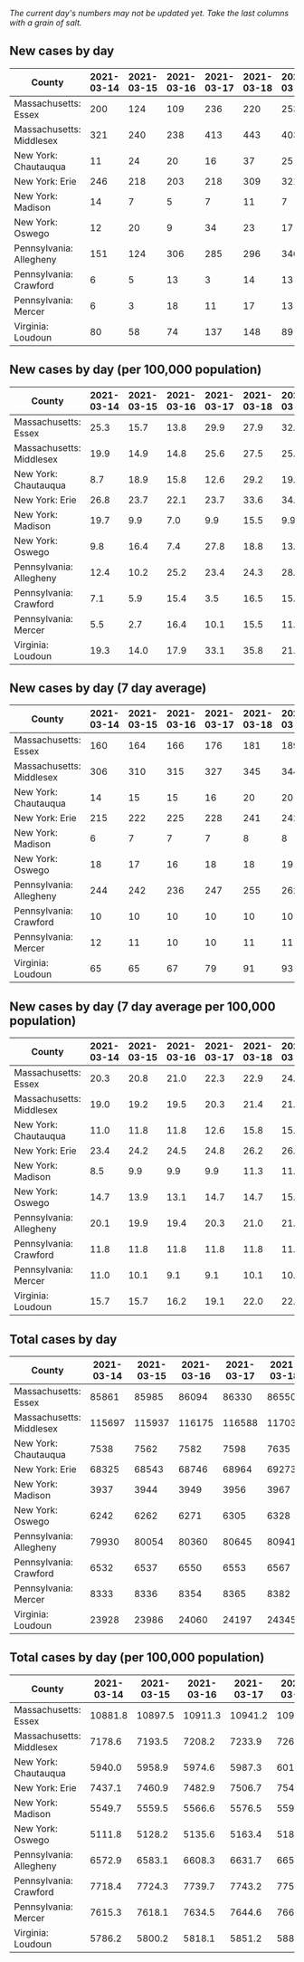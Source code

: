 _The current day's numbers may not be updated yet. Take the last columns with a grain of salt._
## New cases by day

| County | 2021-03-14 | 2021-03-15 | 2021-03-16 | 2021-03-17 | 2021-03-18 | 2021-03-19 | 2021-03-20 |
| --- | --- | --- | --- | --- | --- | --- | --- |
| Massachusetts: Essex | 200 | 124 | 109 | 236 | 220 | 253 |  |
| Massachusetts: Middlesex | 321 | 240 | 238 | 413 | 443 | 403 |  |
| New York: Chautauqua | 11 | 24 | 20 | 16 | 37 | 25 |  |
| New York: Erie | 246 | 218 | 203 | 218 | 309 | 321 |  |
| New York: Madison | 14 | 7 | 5 | 7 | 11 | 7 |  |
| New York: Oswego | 12 | 20 | 9 | 34 | 23 | 17 |  |
| Pennsylvania: Allegheny | 151 | 124 | 306 | 285 | 296 | 346 |  |
| Pennsylvania: Crawford | 6 | 5 | 13 | 3 | 14 | 13 |  |
| Pennsylvania: Mercer | 6 | 3 | 18 | 11 | 17 | 13 |  |
| Virginia: Loudoun | 80 | 58 | 74 | 137 | 148 | 89 |  |

## New cases by day (per 100,000 population)

| County | 2021-03-14 | 2021-03-15 | 2021-03-16 | 2021-03-17 | 2021-03-18 | 2021-03-19 | 2021-03-20 |
| --- | --- | --- | --- | --- | --- | --- | --- |
| Massachusetts: Essex | 25.3 | 15.7 | 13.8 | 29.9 | 27.9 | 32.1 |  |
| Massachusetts: Middlesex | 19.9 | 14.9 | 14.8 | 25.6 | 27.5 | 25.0 |  |
| New York: Chautauqua | 8.7 | 18.9 | 15.8 | 12.6 | 29.2 | 19.7 |  |
| New York: Erie | 26.8 | 23.7 | 22.1 | 23.7 | 33.6 | 34.9 |  |
| New York: Madison | 19.7 | 9.9 | 7.0 | 9.9 | 15.5 | 9.9 |  |
| New York: Oswego | 9.8 | 16.4 | 7.4 | 27.8 | 18.8 | 13.9 |  |
| Pennsylvania: Allegheny | 12.4 | 10.2 | 25.2 | 23.4 | 24.3 | 28.5 |  |
| Pennsylvania: Crawford | 7.1 | 5.9 | 15.4 | 3.5 | 16.5 | 15.4 |  |
| Pennsylvania: Mercer | 5.5 | 2.7 | 16.4 | 10.1 | 15.5 | 11.9 |  |
| Virginia: Loudoun | 19.3 | 14.0 | 17.9 | 33.1 | 35.8 | 21.5 |  |

## New cases by day (7 day average)

| County | 2021-03-14 | 2021-03-15 | 2021-03-16 | 2021-03-17 | 2021-03-18 | 2021-03-19 | 2021-03-20 |
| --- | --- | --- | --- | --- | --- | --- | --- |
| Massachusetts: Essex | 160 | 164 | 166 | 176 | 181 | 189 |  |
| Massachusetts: Middlesex | 306 | 310 | 315 | 327 | 345 | 344 |  |
| New York: Chautauqua | 14 | 15 | 15 | 16 | 20 | 20 |  |
| New York: Erie | 215 | 222 | 225 | 228 | 241 | 242 |  |
| New York: Madison | 6 | 7 | 7 | 7 | 8 | 8 |  |
| New York: Oswego | 18 | 17 | 16 | 18 | 18 | 19 |  |
| Pennsylvania: Allegheny | 244 | 242 | 236 | 247 | 255 | 262 |  |
| Pennsylvania: Crawford | 10 | 10 | 10 | 10 | 10 | 10 |  |
| Pennsylvania: Mercer | 12 | 11 | 10 | 10 | 11 | 11 |  |
| Virginia: Loudoun | 65 | 65 | 67 | 79 | 91 | 93 |  |

## New cases by day (7 day average per 100,000 population)

| County | 2021-03-14 | 2021-03-15 | 2021-03-16 | 2021-03-17 | 2021-03-18 | 2021-03-19 | 2021-03-20 |
| --- | --- | --- | --- | --- | --- | --- | --- |
| Massachusetts: Essex | 20.3 | 20.8 | 21.0 | 22.3 | 22.9 | 24.0 |  |
| Massachusetts: Middlesex | 19.0 | 19.2 | 19.5 | 20.3 | 21.4 | 21.3 |  |
| New York: Chautauqua | 11.0 | 11.8 | 11.8 | 12.6 | 15.8 | 15.8 |  |
| New York: Erie | 23.4 | 24.2 | 24.5 | 24.8 | 26.2 | 26.3 |  |
| New York: Madison | 8.5 | 9.9 | 9.9 | 9.9 | 11.3 | 11.3 |  |
| New York: Oswego | 14.7 | 13.9 | 13.1 | 14.7 | 14.7 | 15.6 |  |
| Pennsylvania: Allegheny | 20.1 | 19.9 | 19.4 | 20.3 | 21.0 | 21.5 |  |
| Pennsylvania: Crawford | 11.8 | 11.8 | 11.8 | 11.8 | 11.8 | 11.8 |  |
| Pennsylvania: Mercer | 11.0 | 10.1 | 9.1 | 9.1 | 10.1 | 10.1 |  |
| Virginia: Loudoun | 15.7 | 15.7 | 16.2 | 19.1 | 22.0 | 22.5 |  |

## Total cases by day

| County | 2021-03-14 | 2021-03-15 | 2021-03-16 | 2021-03-17 | 2021-03-18 | 2021-03-19 | 2021-03-20 |
| --- | --- | --- | --- | --- | --- | --- | --- |
| Massachusetts: Essex | 85861 | 85985 | 86094 | 86330 | 86550 | 86803 |  |
| Massachusetts: Middlesex | 115697 | 115937 | 116175 | 116588 | 117031 | 117434 |  |
| New York: Chautauqua | 7538 | 7562 | 7582 | 7598 | 7635 | 7660 |  |
| New York: Erie | 68325 | 68543 | 68746 | 68964 | 69273 | 69594 |  |
| New York: Madison | 3937 | 3944 | 3949 | 3956 | 3967 | 3974 |  |
| New York: Oswego | 6242 | 6262 | 6271 | 6305 | 6328 | 6345 |  |
| Pennsylvania: Allegheny | 79930 | 80054 | 80360 | 80645 | 80941 | 81287 |  |
| Pennsylvania: Crawford | 6532 | 6537 | 6550 | 6553 | 6567 | 6580 |  |
| Pennsylvania: Mercer | 8333 | 8336 | 8354 | 8365 | 8382 | 8395 |  |
| Virginia: Loudoun | 23928 | 23986 | 24060 | 24197 | 24345 | 24434 |  |

## Total cases by day (per 100,000 population)

| County | 2021-03-14 | 2021-03-15 | 2021-03-16 | 2021-03-17 | 2021-03-18 | 2021-03-19 | 2021-03-20 |
| --- | --- | --- | --- | --- | --- | --- | --- |
| Massachusetts: Essex | 10881.8 | 10897.5 | 10911.3 | 10941.2 | 10969.1 | 11001.2 |  |
| Massachusetts: Middlesex | 7178.6 | 7193.5 | 7208.2 | 7233.9 | 7261.3 | 7286.3 |  |
| New York: Chautauqua | 5940.0 | 5958.9 | 5974.6 | 5987.3 | 6016.4 | 6036.1 |  |
| New York: Erie | 7437.1 | 7460.9 | 7482.9 | 7506.7 | 7540.3 | 7575.3 |  |
| New York: Madison | 5549.7 | 5559.5 | 5566.6 | 5576.5 | 5592.0 | 5601.8 |  |
| New York: Oswego | 5111.8 | 5128.2 | 5135.6 | 5163.4 | 5182.3 | 5196.2 |  |
| Pennsylvania: Allegheny | 6572.9 | 6583.1 | 6608.3 | 6631.7 | 6656.1 | 6684.5 |  |
| Pennsylvania: Crawford | 7718.4 | 7724.3 | 7739.7 | 7743.2 | 7759.8 | 7775.1 |  |
| Pennsylvania: Mercer | 7615.3 | 7618.1 | 7634.5 | 7644.6 | 7660.1 | 7672.0 |  |
| Virginia: Loudoun | 5786.2 | 5800.2 | 5818.1 | 5851.2 | 5887.0 | 5908.5 |  |
